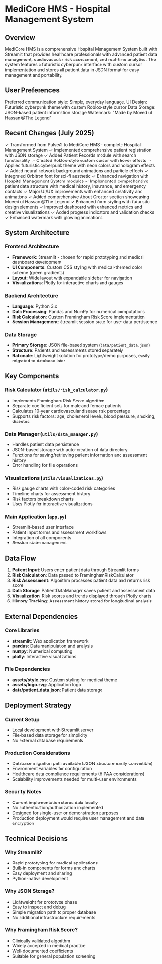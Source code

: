 # MediCore HMS - Hospital Management System

## Overview

MediCore HMS is a comprehensive Hospital Management System built with Streamlit that provides healthcare professionals with advanced patient data management, cardiovascular risk assessment, and real-time analytics. The system features a futuristic cyberpunk interface with custom cursor implementation and stores all patient data in JSON format for easy management and portability.

## User Preferences

Preferred communication style: Simple, everyday language.
UI Design: Futuristic cyberpunk theme with custom Roblox-style cursor
Data Storage: JSON-based patient information storage
Watermark: "Made by Moeed ul Hassan @The Legend"

## Recent Changes (July 2025)

✓ Transformed from PulseAI to MediCore HMS - complete Hospital Management System
✓ Implemented comprehensive patient registration with JSON storage
✓ Added Patient Records module with search functionality
✓ Created Roblox-style custom cursor with hover effects
✓ Applied futuristic cyberpunk theme with neon colors and hologram effects
✓ Added neural network background animations and particle effects
✓ Integrated Orbitron font for sci-fi aesthetic
✓ Enhanced navigation with Hospital Management System modules
✓ Implemented comprehensive patient data structure with medical history, insurance, and emergency contacts
✓ Major UI/UX improvements with enhanced creativity and animations
✓ Added comprehensive About Creator section showcasing Moeed ul Hassan @The Legend
✓ Enhanced form styling with futuristic design elements
✓ Improved dashboard with enhanced metrics and creative visualizations
✓ Added progress indicators and validation checks
✓ Enhanced watermark with glowing animations

## System Architecture

### Frontend Architecture
- **Framework**: Streamlit - chosen for rapid prototyping and medical dashboard development
- **UI Components**: Custom CSS styling with medical-themed color scheme (green gradients)
- **Layout**: Wide layout with expandable sidebar for navigation
- **Visualizations**: Plotly for interactive charts and gauges

### Backend Architecture
- **Language**: Python 3.x
- **Data Processing**: Pandas and NumPy for numerical computations
- **Risk Calculation**: Custom Framingham Risk Score implementation
- **Session Management**: Streamlit session state for user data persistence

### Data Storage
- **Primary Storage**: JSON file-based system (`data/patient_data.json`)
- **Structure**: Patients and assessments stored separately
- **Rationale**: Lightweight solution for prototype/demo purposes, easily migrated to database later

## Key Components

### Risk Calculator (`utils/risk_calculator.py`)
- Implements Framingham Risk Score algorithm
- Separate coefficient sets for male and female patients
- Calculates 10-year cardiovascular disease risk percentage
- Supports risk factors: age, cholesterol levels, blood pressure, smoking, diabetes

### Data Manager (`utils/data_manager.py`)
- Handles patient data persistence
- JSON-based storage with auto-creation of data directory
- Functions for saving/retrieving patient information and assessment history
- Error handling for file operations

### Visualizations (`utils/visualizations.py`)
- Risk gauge charts with color-coded risk categories
- Timeline charts for assessment history
- Risk factors breakdown charts
- Uses Plotly for interactive visualizations

### Main Application (`app.py`)
- Streamlit-based user interface
- Patient input forms and assessment workflows
- Integration of all components
- Session state management

## Data Flow

1. **Patient Input**: Users enter patient data through Streamlit forms
2. **Risk Calculation**: Data passed to FraminghamRiskCalculator
3. **Risk Assessment**: Algorithm processes patient data and returns risk score
4. **Data Storage**: PatientDataManager saves patient and assessment data
5. **Visualization**: Risk scores and trends displayed through Plotly charts
6. **History Tracking**: Assessment history stored for longitudinal analysis

## External Dependencies

### Core Libraries
- **streamlit**: Web application framework
- **pandas**: Data manipulation and analysis
- **numpy**: Numerical computing
- **plotly**: Interactive visualizations

### File Dependencies
- **assets/style.css**: Custom styling for medical theme
- **assets/logo.svg**: Application logo
- **data/patient_data.json**: Patient data storage

## Deployment Strategy

### Current Setup
- Local development with Streamlit server
- File-based data storage for simplicity
- No external database requirements

### Production Considerations
- Database migration path available (JSON structure easily convertible)
- Environment variables for configuration
- Healthcare data compliance requirements (HIPAA considerations)
- Scalability improvements needed for multi-user environments

### Security Notes
- Current implementation stores data locally
- No authentication/authorization implemented
- Designed for single-user or demonstration purposes
- Production deployment would require user management and data encryption

## Technical Decisions

### Why Streamlit?
- Rapid prototyping for medical applications
- Built-in components for forms and charts
- Easy deployment and sharing
- Python-native development

### Why JSON Storage?
- Lightweight for prototype phase
- Easy to inspect and debug
- Simple migration path to proper database
- No additional infrastructure requirements

### Why Framingham Risk Score?
- Clinically validated algorithm
- Widely accepted in medical practice
- Well-documented coefficients
- Suitable for general population screening